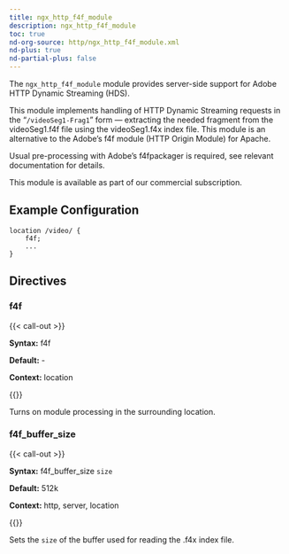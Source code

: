 ```yaml
---
title: ngx_http_f4f_module
description: ngx_http_f4f_module
toc: true
nd-org-source: http/ngx_http_f4f_module.xml
nd-plus: true
nd-partial-plus: false
---
```



<!--
      ********************************************************************************
      🛑 WARNING: AUTOGENERATED FILE - DO NOT EDIT 🛑 This Markdown file was
      automatically generated from the source XML documentation. Any manual
      changes made directly to this file will be overwritten. To request or
      suggest changes, please edit the source XML files instead.
      https://github.com/nginx/nginx.org/tree/main/xml/en
      ********************************************************************************
      -->


The `ngx_http_f4f_module` module provides
server-side support for Adobe HTTP Dynamic Streaming (HDS).

This module implements handling of HTTP Dynamic Streaming requests in the
“`/videoSeg1-Frag1`” form — extracting the needed fragment
from the videoSeg1.f4f file using the videoSeg1.f4x
index file.
This module is an alternative to the Adobe’s f4f module (HTTP Origin Module)
for Apache.

Usual pre-processing with Adobe’s f4fpackager is required, see relevant
documentation for details.

This module is available as part of our
commercial subscription.
## Example Configuration


```nginx
location /video/ {
    f4f;
    ...
}

```

## Directives

### f4f

{{< call-out >}}

**Syntax:** f4f 

**Default:** -

**Context:** location


{{</call-out>}}


Turns on module processing in the surrounding location.
### f4f_buffer_size

{{< call-out >}}

**Syntax:** f4f_buffer_size `size`

**Default:** 512k

**Context:** http, server, location


{{</call-out>}}


Sets the `size` of the buffer used for
reading the .f4x index file.
